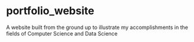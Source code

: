 # portfolio_website
 A website built from the ground up to illustrate my accomplishments in the fields of Computer Science and Data Science
